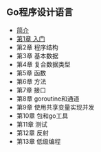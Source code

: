 ## Go程序设计语言

* [简介](README.md)
* [第1章 入门](di-1-zhang-ru-men.md)
* 第2章 程序结构
* 第3章 基本数据
* 第4章 复合数据类型
* 第5章 函数
* 第6章 方法
* 第7章 接口
* 第8章 goroutine和通道
* 第9章 使用共享变量实现并发
* 第10章 包和go工具
* 第11章 测试
* 第12章 反射
* 第13章 低级编程



